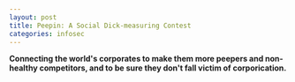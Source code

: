 ```yaml
---
layout: post
title: Peepin: A Social Dick-measuring Contest
categories: infosec
---
```


**Connecting the world's corporates to make them more peepers and non-healthy competitors, and to be sure they don't fall victim of corporication.**
